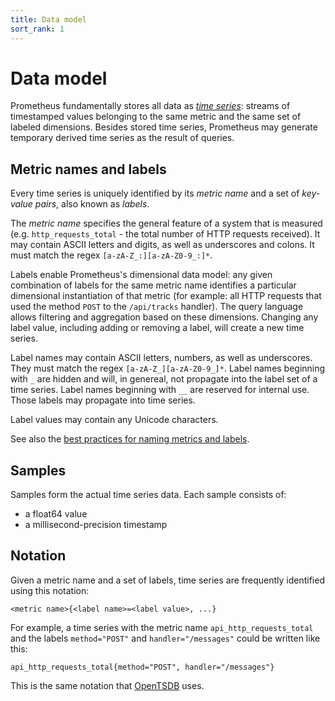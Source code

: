 ```yaml
---
title: Data model
sort_rank: 1
---
```


# Data model

Prometheus fundamentally stores all data as [_time
series_](http://en.wikipedia.org/wiki/Time_series): streams of timestamped
values belonging to the same metric and the same set of labeled dimensions.
Besides stored time series, Prometheus may generate temporary derived time series
as the result of queries.

## Metric names and labels
Every time series is uniquely identified by its _metric name_ and a set of
_key-value pairs_, also known as _labels_.

The _metric name_ specifies the general feature of a system that is measured
(e.g. `http_requests_total` - the total number of HTTP requests received). It
may contain ASCII letters and digits, as well as underscores and colons. It
must match the regex `[a-zA-Z_:][a-zA-Z0-9_:]*`.

Labels enable Prometheus's dimensional data model: any given combination of
labels for the same metric name identifies a particular dimensional
instantiation of that metric (for example: all HTTP requests that used the
method `POST` to the `/api/tracks` handler). The query language
allows filtering and aggregation based on these dimensions. Changing any label
value, including adding or removing a label, will create a new time series.

Label names may contain ASCII letters, numbers, as well as underscores. They
must match the regex `[a-zA-Z_][a-zA-Z0-9_]*`.
Label names beginning with `_` are hidden and will, in genereal, not propagate
into the label set of a time series. Label names beginning with `__` are reserved
for internal use. Those labels may propagate into time series.

Label values may contain any Unicode characters.

See also the [best practices for naming metrics and labels](/docs/practices/naming/).

## Samples
Samples form the actual time series data. Each sample consists of:

   * a float64 value
   * a millisecond-precision timestamp

## Notation
Given a metric name and a set of labels, time series are frequently identified
using this notation:

    <metric name>{<label name>=<label value>, ...}

For example, a time series with the metric name `api_http_requests_total` and
the labels `method="POST"` and `handler="/messages"` could be written like
this:

    api_http_requests_total{method="POST", handler="/messages"}

This is the same notation that [OpenTSDB](http://opentsdb.net/) uses.
